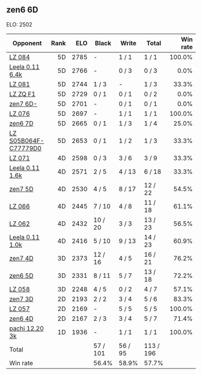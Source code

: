 ## zen6 6D ##

ELO: 2502

Opponent | Rank | ELO | Black | Write | Total | Win rate
---------|-----:|----:|-------|-------|-------|-------:
[LZ 084](LZ%20084.md) | 5D | 2785 | - | 1 / 1 | 1 / 1 | 100.0%
[Leela 0.11 6.4k](Leela%200.11%206.4k.md) | 5D | 2766 | - | 0 / 3 | 0 / 3 | 0.0%
[LZ 081](LZ%20081.md) | 5D | 2744 | 1 / 3 | - | 1 / 3 | 33.3%
[LZ ZQ F1](LZ%20ZQ%20F1.md) | 5D | 2729 | 0 / 1 | 0 / 1 | 0 / 2 | 0.0%
[zen7 6D-](zen7%206D-.md) | 5D | 2701 | - | 0 / 1 | 0 / 1 | 0.0%
[LZ 076](LZ%20076.md) | 5D | 2697 | - | 1 / 1 | 1 / 1 | 100.0%
[zen6 7D](zen6%207D.md) | 5D | 2665 | 0 / 1 | 1 / 3 | 1 / 4 | 25.0%
[LZ S05B064F-C77779D0](LZ%20S05B064F-C77779D0.md) | 5D | 2653 | 0 / 1 | 1 / 2 | 1 / 3 | 33.3%
[LZ 071](LZ%20071.md) | 4D | 2598 | 0 / 3 | 3 / 6 | 3 / 9 | 33.3%
[Leela 0.11 1.6k](Leela%200.11%201.6k.md) | 4D | 2571 | 2 / 5 | 4 / 13 | 6 / 18 | 33.3%
[zen7 5D](zen7%205D.md) | 4D | 2530 | 4 / 5 | 8 / 17 | 12 / 22 | 54.5%
[LZ 066](LZ%20066.md) | 4D | 2445 | 7 / 10 | 4 / 8 | 11 / 18 | 61.1%
[LZ 062](LZ%20062.md) | 4D | 2432 | 10 / 20 | 3 / 3 | 13 / 23 | 56.5%
[Leela 0.11 1.0k](Leela%200.11%201.0k.md) | 4D | 2416 | 5 / 10 | 9 / 13 | 14 / 23 | 60.9%
[zen7 4D](zen7%204D.md) | 3D | 2373 | 12 / 16 | 4 / 5 | 16 / 21 | 76.2%
[zen6 5D](zen6%205D.md) | 3D | 2331 | 8 / 11 | 5 / 7 | 13 / 18 | 72.2%
[LZ 058](LZ%20058.md) | 3D | 2248 | 4 / 5 | 0 / 2 | 4 / 7 | 57.1%
[zen7 3D](zen7%203D.md) | 2D | 2193 | 2 / 2 | 3 / 4 | 5 / 6 | 83.3%
[LZ 057](LZ%20057.md) | 2D | 2169 | - | 5 / 5 | 5 / 5 | 100.0%
[zen6 4D](zen6%204D.md) | 2D | 2167 | 2 / 3 | 3 / 4 | 5 / 7 | 71.4%
[pachi 12.20 3k](pachi%2012.20%203k.md) | 1D | 1936 | - | 1 / 1 | 1 / 1 | 100.0%
Total | | | 57 / 101 | 56 / 95 | 113 / 196 | 
Win rate| | | 56.4% | 58.9% | 57.7% | 
